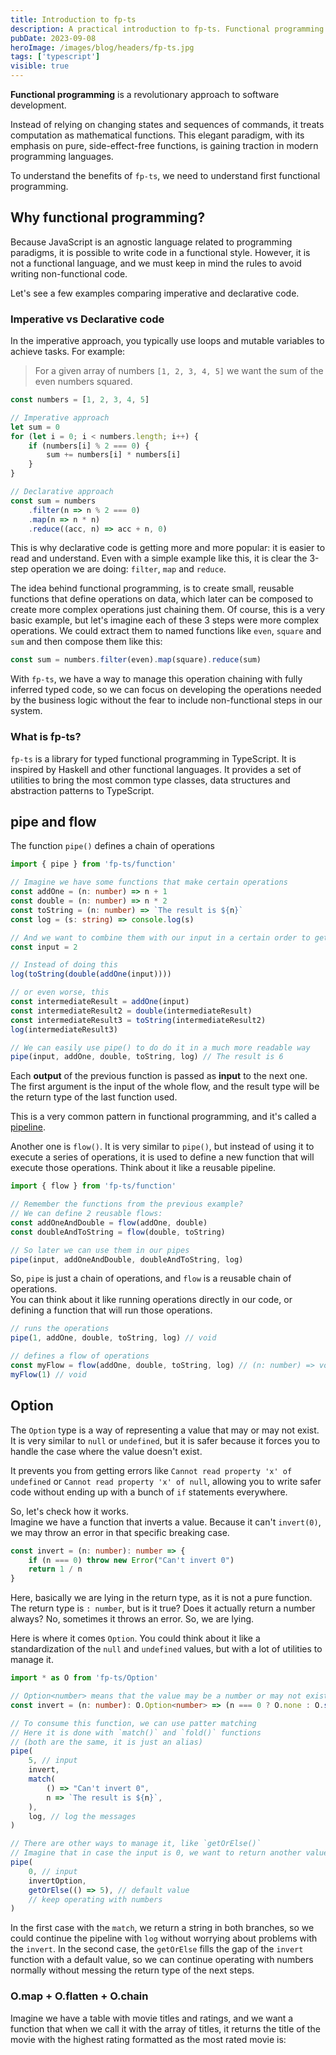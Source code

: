 ```yaml
---
title: Introduction to fp-ts
description: A practical introduction to fp-ts. Functional programming in TypeScript
pubDate: 2023-09-08
heroImage: /images/blog/headers/fp-ts.jpg
tags: ['typescript']
visible: true
---
```


**Functional programming** is a revolutionary approach to software development.

Instead of relying on changing states and sequences of commands, it treats computation as mathematical functions. This elegant paradigm, with its emphasis on pure, side-effect-free functions, is gaining traction in modern programming languages.

To understand the benefits of `fp-ts`, we need to understand first functional programming.

## Why functional programming?

Because JavaScript is an agnostic language related to programming paradigms, it is possible to write code in a functional style. However, it is not a functional language, and we must keep in mind the rules to avoid writing non-functional code.

Let's see a few examples comparing imperative and declarative code.

### Imperative vs Declarative code

In the imperative approach, you typically use loops and mutable variables to achieve tasks. For example:

> For a given array of numbers `[1, 2, 3, 4, 5]` we want the sum of the even numbers squared.

```ts
const numbers = [1, 2, 3, 4, 5]

// Imperative approach
let sum = 0
for (let i = 0; i < numbers.length; i++) {
    if (numbers[i] % 2 === 0) {
        sum += numbers[i] * numbers[i]
    }
}

// Declarative approach
const sum = numbers
    .filter(n => n % 2 === 0)
    .map(n => n * n)
    .reduce((acc, n) => acc + n, 0)
```

This is why declarative code is getting more and more popular: it is easier to read and understand. Even with a simple example like this, it is clear the 3-step operation we are doing: `filter`, `map` and `reduce`.

The idea behind functional programming, is to create small, reusable functions that define operations on data, which later can be composed to create more complex operations just chaining them. Of course, this is a very basic example, but let's imagine each of these 3 steps were more complex operations. We could extract them to named functions like `even`, `square` and `sum` and then compose them like this:

```ts
const sum = numbers.filter(even).map(square).reduce(sum)
```

With `fp-ts`, we have a way to manage this operation chaining with fully inferred typed code, so we can focus on developing the operations needed by the business logic without the fear to include non-functional steps in our system.

### What is fp-ts?

`fp-ts` is a library for typed functional programming in TypeScript. It is inspired by Haskell and other functional languages. It provides a set of utilities to bring the most common type classes, data structures and abstraction patterns to TypeScript.

## pipe and flow

The function `pipe()` defines a chain of operations

```ts
import { pipe } from 'fp-ts/function'

// Imagine we have some functions that make certain operations
const addOne = (n: number) => n + 1
const double = (n: number) => n * 2
const toString = (n: number) => `The result is ${n}`
const log = (s: string) => console.log(s)

// And we want to combine them with our input in a certain order to get the final result
const input = 2

// Instead of doing this
log(toString(double(addOne(input))))

// or even worse, this
const intermediateResult = addOne(input)
const intermediateResult2 = double(intermediateResult)
const intermediateResult3 = toString(intermediateResult2)
log(intermediateResult3)

// We can easily use pipe() to do do it in a much more readable way
pipe(input, addOne, double, toString, log) // The result is 6
```

Each **output** of the previous function is passed as **input** to the next one. The first argument is the input of the whole flow, and the result type will be the return type of the last function used.

This is a very common pattern in functional programming, and it's called a [pipeline](<https://en.wikipedia.org/wiki/Pipeline_(computing)>).

Another one is `flow()`. It is very similar to `pipe()`, but instead of using it to execute a series of operations, it is used to define a new function that will execute those operations. Think about it like a reusable pipeline.

```ts
import { flow } from 'fp-ts/function'

// Remember the functions from the previous example?
// We can define 2 reusable flows:
const addOneAndDouble = flow(addOne, double)
const doubleAndToString = flow(double, toString)

// So later we can use them in our pipes
pipe(input, addOneAndDouble, doubleAndToString, log)
```

So, `pipe` is just a chain of operations, and `flow` is a reusable chain of operations.<br/>
You can think about it like running operations directly in our code, or defining a function that will run those operations.

```ts
// runs the operations
pipe(1, addOne, double, toString, log) // void

// defines a flow of operations
const myFlow = flow(addOne, double, toString, log) // (n: number) => void
myFlow(1) // void
```

## Option

The `Option` type is a way of representing a value that may or may not exist. It is very similar to `null` or `undefined`, but it is safer because it forces you to handle the case where the value doesn't exist.

It prevents you from getting errors like `Cannot read property 'x' of undefined` or `Cannot read property 'x' of null`, allowing you to write safer code without ending up with a bunch of `if` statements everywhere.

So, let's check how it works.<br/>
Imagine we have a function that inverts a value. Because it can't `invert(0)`, we may throw an error in that specific breaking case.

```ts
const invert = (n: number): number => {
    if (n === 0) throw new Error("Can't invert 0")
    return 1 / n
}
```

Here, basically we are lying in the return type, as it is not a pure function. The return type is `: number`, but is it true? Does it actually return a number always? No, sometimes it throws an error. So, we are lying.

Here is where it comes `Option`. You could think about it like a standardization of the `null` and `undefined` values, but with a lot of utilities to manage it.

```ts
import * as O from 'fp-ts/Option'

// Option<number> means that the value may be a number or may not exist
const invert = (n: number): O.Option<number> => (n === 0 ? O.none : O.some(1 / n))

// To consume this function, we can use patter matching
// Here it is done with `match()` and `fold()` functions
// (both are the same, it is just an alias)
pipe(
    5, // input
    invert,
    match(
        () => "Can't invert 0",
        n => `The result is ${n}`,
    ),
    log, // log the messages
)

// There are other ways to manage it, like `getOrElse()`
// Imagine that in case the input is 0, we want to return another value as default
pipe(
    0, // input
    invertOption,
    getOrElse(() => 5), // default value
    // keep operating with numbers
)
```

In the first case with the `match`, we return a string in both branches, so we could continue the pipeline with `log` without worrying about problems with the `invert`. In the second case, the `getOrElse` fills the gap of the `invert` function with a default value, so we can continue operating with numbers normally without messing the return type of the next steps.

### O.map + O.flatten + O.chain

Imagine we have a table with movie titles and ratings, and we want a function that when we call it with the array of titles, it returns the title of the movie with the highest rating formatted as the most rated movie is: <title>.toUpperCase().

```ts
import * as O from 'fp-ts/lib/Option'
import { flow } from 'fp-ts/lib/function'

type Movie = {
    title: string
    rating?: number
}

const movies: Array<Movie> = [
    { title: 'Interestellar', rating: 4.3 },
    { title: 'The Martian', rating: 4.5 },
    { title: 'Apollo 13', rating: 4.2 },
    { title: 'Unrated movie' },
]

// For achieving our goal, we gonna define an utility function that will return the most rated movie
// In case we pass an empty array or an array with only unrated movies, it will return none
const _getMostRated = (movies: Array<Movie>): O.Option<Movie> => {
    return movies.filter(m => m.rating).length // no rated movies -> O.none
        ? O.some(
              movies
                  .filter(m => m.rating) // only compare movies with rating
                  .reduce((acc, movie) => (movie.rating > acc.rating ? movie : acc)),
          )
        : O.none
}

// Now we can define a flow that uses that function along with others
const getMostRatedMovieTitle = flow(
    _getMostRated, // Get the most rated movie
    O.map(movie => movie.title), // Get the title of the movie
    O.map(s => s.toUpperCase()), // Convert the title to uppercase
    O.map(s => `The most rated movie is ${s}`), // Add a prefix to the title
    O.getOrElse(() => 'There is no rated movie'), // In case we don't have a rated movie
)

// Now we can use our utility function to get the most rated movie
console.log(getMostRatedMovieTitle(movies)) // The most rated movie is THE MARTIAN

// And in case we don't have any rated movie
console.log(getMostRatedMovieTitle([])) // There is no rated movie
```

Sometimes we may have to map an `Option<>` type, and then we end up with a nested `Option<Option<>>`.

For example, if we have a function that returns an `Option<>` and we want to map it, we end up with a nested `Option<Option<>>`. To solve this, we have a function called `flatten()` that will flat it.

```ts
flow(
    maybeValue, // -> Option<number>
    O.map(inverse), // ->  Option<Option<number>>
    O.flatten, // -> Option<number>
)
```

Because this pattern of `O.map` + `O.flatten` is very common, there is a function called `chain()` that does both things at the same time (known in some languages as `flatMap`).

```ts
flow(
    maybeValue, // -> Option<number>
    O.chain(inverse), // -> Option<number>
)
```

This allows to "chain" multiple `O.chain()` calls without duplicating the lines having to flat the result of each one.

### O.fromPredicate

It is used to create an `Option<>` from a `(n) => boolean` function.

Imagine we have a `isEven(n: number): boolean` function. And we want to return `some(n)` if the number is even, or `none` if it is not. Instead of wrapping the `(n) => boolean` into an new one `(n) => Option<number>`, we can use `fromPredicate()`.

```ts
const isEven = (n: number): boolean => n % 2 === 0

pipe(
    2,
    O.fromPredicate(isEven), // -> some(2)
)
```

### O.alt

It is used to create a conditional flow. The equivalent to `else` in an `if`.

Imagine that we have an array of kids, and we want to select who is going to be the leader of the group depending on two conditions:

1. If a unique kid is the oldest one, he will be the leader
2. If it is a draw, the kid with better grades will be the leader
3. If it is a draw again, there is no leader

```ts
type Kid = {
    name: string
    age: number
    grades: number
}

const kids = [
    { name: 'John', age: 13, grades: 4 },
    { name: 'Jose', age: 12, grades: 3 },
]

// condition 1
const getUniqueOldestKid = (kids: Kid[]): O.Option<Kid> => {
    if (!kids.length) return O.none // If there are no kids, return none
    if (kids.length === 1) return O.some(kids[0]) // If there is only one kid, return it

    kids.sort((a, b) => b.age - a.age) // Sort by age
    return kids[0].age === kids[1].age ? O.none : O.some(kids[0]) // If it is a draw, return none
}

// condition 2
const getUniqueTallestKid = (kids: Kid[]): O.Option<Kid> => {
    if (!kids.length) return O.none // If there are no kids, return none
    if (kids.length === 1) return O.some(kids[0]) // If there is only one kid, return it

    kids.sort((a, b) => b.grades - a.grades) // Sort by grades
    return kids[0].grades === kids[1].grades ? O.none : O.some(kids[0]) // If it is a draw, return none
}

pipe(
    kids,
    getUniqueOldestKid,
    O.alt(() => getUniqueTallestKid(kids)), // If there is no unique oldest kid, get the tallest one
    O.map(kid => `The leader is ${kid.name}`),
    O.getOrElse(() => 'Total DRAW: There is no leader'),
)
```

By this way, we can set an alternative operation to be done in case the first one returns none, allowing to continue the flow.

## Either

The `Option<>` was used to represent a value that may exists or not. This has a problem, that in case of not, `O.none` does not provide any information about why it does not exist. What if we want to know the reason to handle it later?

Here comes the `Either<>` type. It is used to represent a value that can be of two types: `Left<>` (error) or `Right<>` (value).

Imagine we have a function to execute the payment in a checkout process. This function may succeed (`Right<PaymentID>`) or fail (`Left<Error>`).

```ts
type Account = {
    balance: number
    frozen: boolean
}

// This would be a possible implementation, with 2 possible errors
const pay =
    (amount: number) =>
    (account: Account): E.Either<NotEnoughBalance | AccountFrozen, Account> =>
        account.frozen
            ? E.left({ type: 'AccountFrozen', message: 'The account is frozen!' })
            : account.balance < amount
            ? E.left({ type: 'NotEnoughBalance', message: 'Not enough balance!' })
            : E.right({ ...account, balance: account.balance - amount })

pipe(
    { balance: 100, frozen: false },
    pay(50), // -> Right({ balance: 50, frozen: false })
)

pipe(
    { balance: 100, frozen: true },
    pay(50), // -> Left({ type: 'AccountFrozen', message: 'The account is frozen!' })
)
```

Again, some developers may think that this is the same as throwing 2 different errors in each case. Let's try to do it without `fp-ts` for a moment and see the difference between both approaches.

```ts
const pay =
    (amount: number) =>
    (account: Account): Account => {
        if (account.frozen) throw new Error('The account is frozen!')
        if (account.balance < amount) throw new Error('Not enough balance!')
        return { ...account, balance: account.balance - amount }
    }
```

What is now the return type? `: Account`. Is it true? Does it always return an account as result? No, sometimes it throws an error. So, we are lying again. Knowing not only the possibility that the function may throw, but also with what kind of error, is a huge advantage from the consumer point of view.

This can be combined later with a `match()` to handle each case.

```ts
pipe(
    { balance: 100, frozen: true },
    pay(50), // -> Left({ type: 'AccountFrozen', message: 'The account is frozen!' })
    match(
        left => console.error(left.message), // -> The account is frozen!
        right => console.log(right.balance), // -> 50
    ),
)
```

### E.tryCatch

Imagine we want to create a function that returns the result of `JSON.parse()` of a string. This function may succeed (`Right<JSON>`), or fail (`Left<Error>`).

```ts
const jsonParse = (text: string): E.Either<Error, unknown> => {
    try {
        return E.right(JSON.parse(text))
    } catch (e) {
        const error = e instanceof Error ? e : new Error(String(e))
        return E.left(error)
    }
}
```

This is pretty verbose and not functional at all, so `fp-ts` provides a function called `tryCatch()` that helps to manage this.

```ts
const jsonParse = (text: string): E.Either<Error, unknown> =>
    E.tryCatch(
        () => JSON.parse(text),
        e => (e instanceof Error ? e : new Error(String(e))),
    )
```

This allows to not use `try/catch` block and write the code much more readable.

Also, do you see how the exact input of our function `jsonParse(text: string)` will be the input of the `JSON.parse(text)`?

When this happens, we can use the similar block `E.tryCatchK()`.

```ts
// Types both for input and output are inferred! 🎉
const jsonParse = E.tryCatchK(
    JSON.parse,
    e => (e instanceof Error ? e : new Error(String(e)))
)
```
